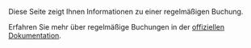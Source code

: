 Diese Seite zeigt Ihnen Informationen zu einer regelmäßigen Buchung.

Erfahren Sie mehr über regelmäßige Buchungen in der [offiziellen Dokumentation](https://firefly-iii.readthedocs.io/en/latest/advanced/recurring.html).